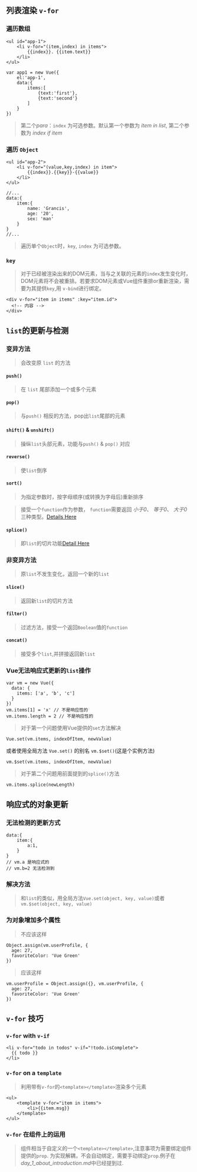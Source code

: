 ## 列表渲染 `v-for`

### 遍历数组
```
<ul id="app-1">
    <li v-for="(item,index) in items">
        {{index}}. {{item.text}}
    </li>
</ul>
```
```
var app1 = new Vue({
    el:'app-1',
    data:{
        items:[
            {text:'first'},
            {text:'second'}
        ]
    }
})
```
> 第二个*para*：`index` 为可选参数。默认第一个参数为 *item in list*, 第二个参数为 *index if item*

### 遍历 `Object`
```
<ul id="app-2">
    <li v-for="(value,key,index) in item">
        {{index}}.{{key}}-{{value}}
    </li>
</ul>
```
```
//...
data:{
    item:{
        name: 'Grancis',
        age: '20',
        sex: 'man'
    }
}
//...
```
> 遍历单个`Object`时，`key`, `index` 为可选参数。

### `key`
> 对于已经被渲染出来的DOM元素，当与之关联的元素的`index`发生变化时，DOM元素将不会被重排。若要求DOM元素或Vue组件重排or重新渲染，需要为其提供`key`,用 `v-bind`进行绑定。
```
<div v-for="item in items" :key="item.id">
  <!-- 内容 -->
</div>
```

## `list`的更新与检测

### 变异方法
>会改变原 `list`  的方法

#### `push()`
>在 `list` 尾部添加一个或多个元素

#### `pop()`
> 与`push()` 相反的方法，pop出`list`尾部的元素

#### `shift()` & `unshift()`
>操纵`list`头部元素，功能与`push()` & `pop()` 对应

#### `reverse()`
>使`list`倒序

#### `sort()`
>为指定参数时，按字母顺序(或转换为字母后)重新排序

>接受一个`function`作为参数， `function`需要返回 *小于0*、 *等于0*、 *大于0* 三种类型。[Details Here](http://www.w3school.com.cn/jsref/jsref_sort.asp)

#### `splice()`
>即`list`的切片功能[Detail Here](http://www.w3school.com.cn/jsref/jsref_splice.asp)

### 非变异方法
> 原`list`不发生变化，返回一个新的`list`

#### `slice()`
> 返回新`list`的切片方法

#### `filter()`
> 过滤方法，接受一个返回`Boolean`值的`function`

#### `concat()`
> 接受多个`list`,并拼接返回新`list`

### Vue无法响应式更新的`list`操作
```
var vm = new Vue({
  data: {
    items: ['a', 'b', 'c']
  }
})
vm.items[1] = 'x' // 不是响应性的
vm.items.length = 2 // 不是响应性的
```
> 对于第一个问题使用Vue提供的`set`方法解决

```
Vue.set(vm.items, indexOfItem, newValue)
```
或者使用全局方法 `Vue.set()` 的别名 `vm.$set()`(这是个实例方法)
```
vm.$set(vm.items, indexOfItem, newValue)
```

>对于第二个问题用前面提到的`splice()`方法
```
vm.items.splice(newLength)
```

## 响应式的对象更新

### 无法检测的更新方式
```
data:{
    item:{
        a:1,
    }
}
// vm.a 是响应式的
// vm.b=2 无法检测到
```
### 解决方法
>和`list`的类似，用全局方法`Vue.set(object, key, value)`或者`vm.$set(object, key, value)`

### 为对象增加多个属性
>不应该这样
```
Object.assign(vm.userProfile, {
  age: 27,
  favoriteColor: 'Vue Green'
})
```
>应该这样
```
vm.userProfile = Object.assign({}, vm.userProfile, {
  age: 27,
  favoriteColor: 'Vue Green'
})
```

## `v-for` 技巧

### `v-for` with `v-if` 
```
<li v-for="todo in todos" v-if="!todo.isComplete">
  {{ todo }}
</li>
```

### `v-for` on a `template`
>利用带有`v-for`的`<template></template>`渲染多个元素
```
<ul>
    <template v-for="item in items">
        <li>{{item.msg}}
    </template>
</ul>
```

### `v-for` 在组件上的运用
>组件相当于自定义的一个`<template></template>`,注意事项为需要绑定组件提供的`prop`. 为实现解耦，不会自动绑定，需要手动绑定`prop`.例子在*day_1_about_introduction.md*中已经提到过.